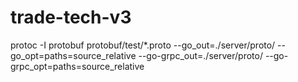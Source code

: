 # trade-tech-v3

protoc -I protobuf protobuf/test/*.proto --go_out=./server/proto/ --go_opt=paths=source_relative --go-grpc_out=./server/proto/ --go-grpc_opt=paths=source_relative